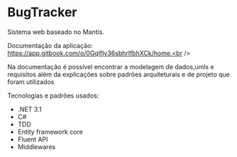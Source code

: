 # BugTracker
Sistema web baseado no Mantis.

Documentação da aplicação: 
https://app.gitbook.com/o/0GqlfIy36sbhrlfbhXCk/home.<br />

Na documentação é possível encontrar a modelagem de dados,umls e requisitos além da explicações sobre padrões arquiteturais e de projeto que foram utilizados


Tecnologias e padrões usados: 
 - .NET 3.1 
 - C# 
 - TDD 
 - Entity framework core
 - Fluent API 
 - Middlewares
